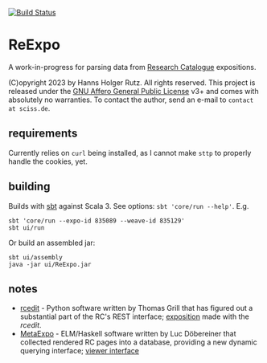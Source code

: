 [![Build Status](https://github.com/Sciss/ReExpo/workflows/Scala%20CI/badge.svg?branch=main)](https://github.com/Sciss/ReExpo/actions?query=workflow%3A%22Scala+CI%22)

# ReExpo

A work-in-progress for parsing data from [Research Catalogue](https://www.researchcatalogue.net) expositions.

(C)opyright 2023 by Hanns Holger Rutz. All rights reserved. This project is released under the
[GNU Affero General Public License](https://github.com/Sciss/ReExpo/blob/main/LICENSE) v3+ and
comes with absolutely no warranties.
To contact the author, send an e-mail to `contact at sciss.de`.

## requirements

Currently relies on `curl` being installed, as I cannot make `sttp` to properly handle the cookies, yet.

## building

Builds with [sbt](https://www.scala-sbt.org/) against Scala 3. See options: `sbt 'core/run --help'`. E.g.

    sbt 'core/run --expo-id 835089 --weave-id 835129'
    sbt ui/run

Or build an assembled jar:

    sbt ui/assembly
    java -jar ui/ReExpo.jar

## notes

- [rcedit](https://github.com/grrrr/rcedit) - Python software written by Thomas Grill that has figured out a
  substantial part of the RC's REST interface; [exposition](https://www.researchcatalogue.net/view/1283942/1340975)
  made with the _rcedit_.
- [MetaExpo](https://github.com/Sciss/almat-MetaExpo) - ELM/Haskell software written by Luc Döbereiner that collected
  rendered RC pages into a database, providing a new dynamic querying interface;
  [viewer interface](https://metaexpo.almat.iem.at)
